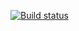 [![Build status](https://ci.appveyor.com/api/projects/status/6t1s7kfelc8wq6lh?svg=true)](https://ci.appveyor.com/project/qaelena181993/bdd)

